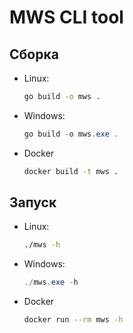 # MWS CLI tool

## Сборка
- Linux: 
  ```bash
  go build -o mws .
  ```
- Windows:
  ```powershell
  go build -o mws.exe .
  ```
- Docker
  ```bash
  docker build -t mws .
  ```

## Запуск
- Linux: 
  ```bash
  ./mws -h
  ```
- Windows:
  ```powershell
  ./mws.exe -h
  ```
- Docker
  ```bash
  docker run --rm mws -h
  ```
